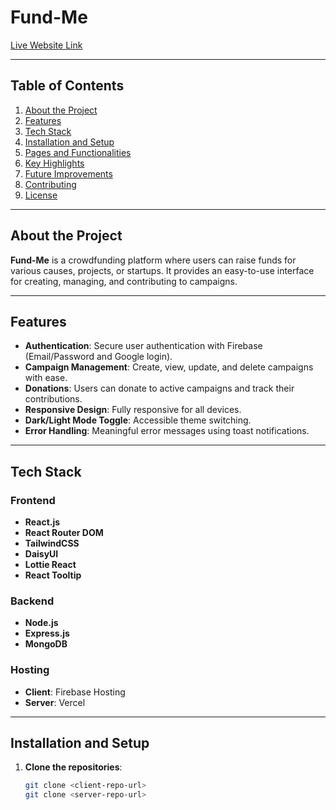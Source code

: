 # **Fund-Me**

[Live Website Link](https://fund-me-81daf.web.app/)

---

## **Table of Contents**

1. [About the Project](#about-the-project)  
2. [Features](#features)  
3. [Tech Stack](#tech-stack)  
4. [Installation and Setup](#installation-and-setup)  
5. [Pages and Functionalities](#pages-and-functionalities)  
6. [Key Highlights](#key-highlights)  
7. [Future Improvements](#future-improvements)  
8. [Contributing](#contributing)  
9. [License](#license)

---

## **About the Project**

**Fund-Me** is a crowdfunding platform where users can raise funds for various causes, projects, or startups. It provides an easy-to-use interface for creating, managing, and contributing to campaigns.

---

## **Features**

- **Authentication**: Secure user authentication with Firebase (Email/Password and Google login).  
- **Campaign Management**: Create, view, update, and delete campaigns with ease.  
- **Donations**: Users can donate to active campaigns and track their contributions.  
- **Responsive Design**: Fully responsive for all devices.  
- **Dark/Light Mode Toggle**: Accessible theme switching.  
- **Error Handling**: Meaningful error messages using toast notifications.

---

## **Tech Stack**

### **Frontend**
- **React.js**  
- **React Router DOM**  
- **TailwindCSS**  
- **DaisyUI**  
- **Lottie React**  
- **React Tooltip**

### **Backend**
- **Node.js**  
- **Express.js**  
- **MongoDB**

### **Hosting**
- **Client**: Firebase Hosting  
- **Server**: Vercel

---

## **Installation and Setup**
    
1. **Clone the repositories**:  
   ```bash
   git clone <client-repo-url>
   git clone <server-repo-url>
